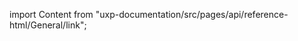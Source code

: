 
import Content from "uxp-documentation/src/pages/api/reference-html/General/link";

<Content query="product=photoshop"/>
